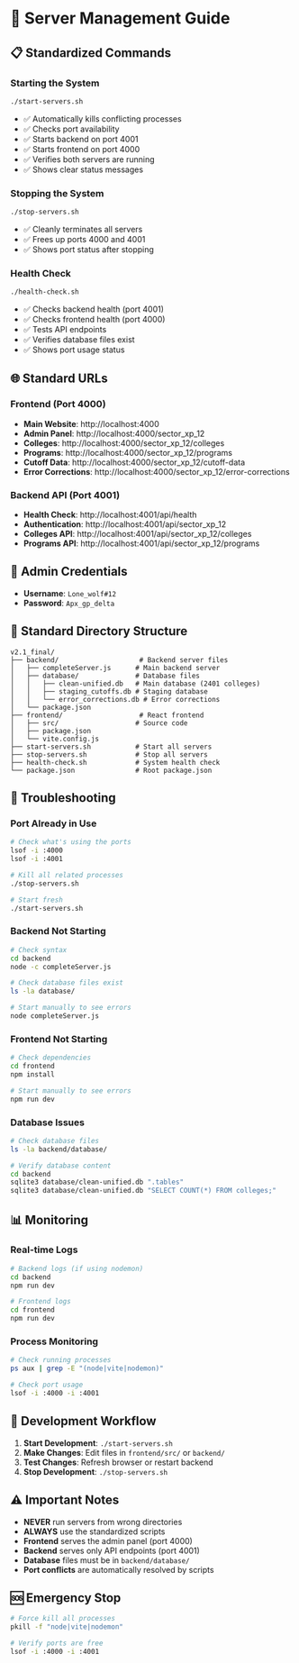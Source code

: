 # 🚀 Server Management Guide

## 📋 **Standardized Commands**

### **Starting the System**
```bash
./start-servers.sh
```
- ✅ Automatically kills conflicting processes
- ✅ Checks port availability
- ✅ Starts backend on port 4001
- ✅ Starts frontend on port 4000
- ✅ Verifies both servers are running
- ✅ Shows clear status messages

### **Stopping the System**
```bash
./stop-servers.sh
```
- ✅ Cleanly terminates all servers
- ✅ Frees up ports 4000 and 4001
- ✅ Shows port status after stopping

### **Health Check**
```bash
./health-check.sh
```
- ✅ Checks backend health (port 4001)
- ✅ Checks frontend health (port 4000)
- ✅ Tests API endpoints
- ✅ Verifies database files exist
- ✅ Shows port usage status

## 🌐 **Standard URLs**

### **Frontend (Port 4000)**
- **Main Website**: http://localhost:4000
- **Admin Panel**: http://localhost:4000/sector_xp_12
- **Colleges**: http://localhost:4000/sector_xp_12/colleges
- **Programs**: http://localhost:4000/sector_xp_12/programs
- **Cutoff Data**: http://localhost:4000/sector_xp_12/cutoff-data
- **Error Corrections**: http://localhost:4000/sector_xp_12/error-corrections

### **Backend API (Port 4001)**
- **Health Check**: http://localhost:4001/api/health
- **Authentication**: http://localhost:4001/api/sector_xp_12
- **Colleges API**: http://localhost:4001/api/sector_xp_12/colleges
- **Programs API**: http://localhost:4001/api/sector_xp_12/programs

## 🔑 **Admin Credentials**
- **Username**: `Lone_wolf#12`
- **Password**: `Apx_gp_delta`

## 📁 **Standard Directory Structure**
```
v2.1_final/
├── backend/                    # Backend server files
│   ├── completeServer.js      # Main backend server
│   ├── database/              # Database files
│   │   ├── clean-unified.db   # Main database (2401 colleges)
│   │   ├── staging_cutoffs.db # Staging database
│   │   └── error_corrections.db # Error corrections
│   └── package.json
├── frontend/                   # React frontend
│   ├── src/                   # Source code
│   ├── package.json
│   └── vite.config.js
├── start-servers.sh           # Start all servers
├── stop-servers.sh            # Stop all servers
├── health-check.sh            # System health check
└── package.json               # Root package.json
```

## 🚨 **Troubleshooting**

### **Port Already in Use**
```bash
# Check what's using the ports
lsof -i :4000
lsof -i :4001

# Kill all related processes
./stop-servers.sh

# Start fresh
./start-servers.sh
```

### **Backend Not Starting**
```bash
# Check syntax
cd backend
node -c completeServer.js

# Check database files exist
ls -la database/

# Start manually to see errors
node completeServer.js
```

### **Frontend Not Starting**
```bash
# Check dependencies
cd frontend
npm install

# Start manually to see errors
npm run dev
```

### **Database Issues**
```bash
# Check database files
ls -la backend/database/

# Verify database content
cd backend
sqlite3 database/clean-unified.db ".tables"
sqlite3 database/clean-unified.db "SELECT COUNT(*) FROM colleges;"
```

## 📊 **Monitoring**

### **Real-time Logs**
```bash
# Backend logs (if using nodemon)
cd backend
npm run dev

# Frontend logs
cd frontend
npm run dev
```

### **Process Monitoring**
```bash
# Check running processes
ps aux | grep -E "(node|vite|nodemon)"

# Check port usage
lsof -i :4000 -i :4001
```

## 🔄 **Development Workflow**

1. **Start Development**: `./start-servers.sh`
2. **Make Changes**: Edit files in `frontend/src/` or `backend/`
3. **Test Changes**: Refresh browser or restart backend
4. **Stop Development**: `./stop-servers.sh`

## ⚠️ **Important Notes**

- **NEVER** run servers from wrong directories
- **ALWAYS** use the standardized scripts
- **Frontend** serves the admin panel (port 4000)
- **Backend** serves only API endpoints (port 4001)
- **Database** files must be in `backend/database/`
- **Port conflicts** are automatically resolved by scripts

## 🆘 **Emergency Stop**
```bash
# Force kill all processes
pkill -f "node|vite|nodemon"

# Verify ports are free
lsof -i :4000 -i :4001
```
